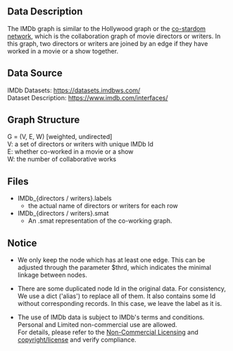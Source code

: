 ## Data Description

The IMDb graph is similar to the Hollywood graph or the [co-stardom network](https://en.wikipedia.org/wiki/Co-stardom_network), 
which is the collaboration graph of movie directors or writers. In this graph, two directors or writers are joined by 
an edge if they have worked in a movie or a show together.

## Data Source
IMDb Datasets: https://datasets.imdbws.com/  
Dataset Description: https://www.imdb.com/interfaces/

## Graph Structure
G = (V, E, W) \[weighted, undirected\]  
V: a set of directors or writers with unique IMDb Id  
E: whether co-worked in a movie or a show  
W: the number of collaborative works

## Files
+ IMDb_{directors / writers}.labels
	* the actual name of directors or writers for each row
+ IMDb_{directors / writers}.smat
	* An .smat representation of the co-working graph.  
	
## Notice
+ We only keep the node which has at least one edge. This can be adjusted through the parameter $thrd, which indicates the
minimal linkage between nodes.

+ There are some duplicated node Id in the original data. For consistency, We use a dict ('alias') to replace all of them.
It also contains some Id without corresponding records. In this case, we leave the label as it is.

+ The use of IMDb data is subject to IMDb's terms and conditions. Personal and Limited non-commercial use are allowed.  
For details, please refer to the [Non-Commercial Licensing](https://help.imdb.com/article/imdb/general-information/can-i-use-imdb-data-in-my-software/G5JTRESSHJBBHTGX?pf_rd_m=A2FGELUUNOQJNL&pf_rd_p=3aefe545-f8d3-4562-976a-e5eb47d1bb18&pf_rd_r=TW7K7399H579FZ4EZJ8F&pf_rd_s=center-1&pf_rd_t=60601&pf_rd_i=interfaces&ref_=fea_mn_lk1) 
and [copyright/license](https://www.imdb.com/conditions?ref_=helpms_ih_gi_usedata) and verify compliance.
